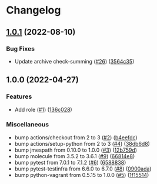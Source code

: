 # Changelog

## [1.0.1](https://github.com/nahsi/ansible-vault-agent/compare/v1.0.0...v1.0.1) (2022-08-10)


### Bug Fixes

* Update archive check-summing ([#26](https://github.com/nahsi/ansible-vault-agent/issues/26)) ([3564c35](https://github.com/nahsi/ansible-vault-agent/commit/3564c3535b607e9e046db00aff4e485b5b5a4f8a))

## 1.0.0 (2022-04-27)


### Features

* Add role ([#1](https://github.com/nahsi/ansible-vault-agent/issues/1)) ([136c028](https://github.com/nahsi/ansible-vault-agent/commit/136c028be07194bdf4cebb3c2fa1a80e4d3122c0))


### Miscellaneous

* bump actions/checkout from 2 to 3 ([#2](https://github.com/nahsi/ansible-vault-agent/issues/2)) ([b4eefdc](https://github.com/nahsi/ansible-vault-agent/commit/b4eefdc6715198b1cf52ade467913f96a8a7f845))
* bump actions/setup-python from 2 to 3 ([#4](https://github.com/nahsi/ansible-vault-agent/issues/4)) ([38db6d8](https://github.com/nahsi/ansible-vault-agent/commit/38db6d8918fbbe83e4e6e15b2a108b144210c279))
* bump jmespath from 0.10.0 to 1.0.0 ([#3](https://github.com/nahsi/ansible-vault-agent/issues/3)) ([12b759d](https://github.com/nahsi/ansible-vault-agent/commit/12b759d0987d61ff45fb7baf775eeea943b166e8))
* bump molecule from 3.5.2 to 3.6.1 ([#9](https://github.com/nahsi/ansible-vault-agent/issues/9)) ([66814e8](https://github.com/nahsi/ansible-vault-agent/commit/66814e8d1f0f608ec725ea2c946bb92340b1cd32))
* bump pytest from 7.0.1 to 7.1.2 ([#6](https://github.com/nahsi/ansible-vault-agent/issues/6)) ([6588838](https://github.com/nahsi/ansible-vault-agent/commit/658883837782e79ba59b058101019411e5e6d158))
* bump pytest-testinfra from 6.6.0 to 6.7.0 ([#8](https://github.com/nahsi/ansible-vault-agent/issues/8)) ([0900ada](https://github.com/nahsi/ansible-vault-agent/commit/0900adab1e88c0bb4700169f3017a9df03b53eb0))
* bump python-vagrant from 0.5.15 to 1.0.0 ([#5](https://github.com/nahsi/ansible-vault-agent/issues/5)) ([1f15514](https://github.com/nahsi/ansible-vault-agent/commit/1f15514b81073ee8af570d16a95d5a6cf884793a))
